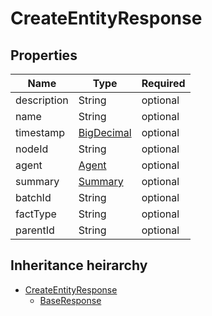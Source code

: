 

# CreateEntityResponse

## Properties

Name | Type | Required
-------- | -------- | --------
description | String | optional
name | String | optional
timestamp | [BigDecimal](BigDecimal.md) | optional
nodeId | String | optional
agent | [Agent](Agent.md) | optional
summary | [Summary](Summary.md) | optional
batchId | String | optional
factType | String | optional
parentId | String | optional




## Inheritance heirarchy


* [CreateEntityResponse](CreateEntityResponse.md)
    * [BaseResponse](BaseResponse.md)
